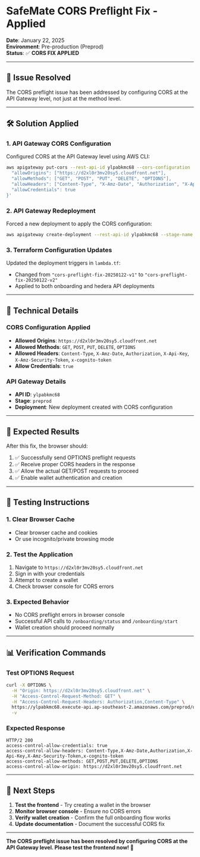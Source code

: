 # SafeMate CORS Preflight Fix - Applied

**Date**: January 22, 2025  
**Environment**: Pre-production (Preprod)  
**Status**: ✅ **CORS FIX APPLIED**

---

## 🎯 **Issue Resolved**

The CORS preflight issue has been addressed by configuring CORS at the API Gateway level, not just at the method level.

---

## 🛠️ **Solution Applied**

### **1. API Gateway CORS Configuration**
Configured CORS at the API Gateway level using AWS CLI:

```bash
aws apigateway put-cors --rest-api-id ylpabkmc68 --cors-configuration '{
  "allowOrigins": ["https://d2xl0r3mv20sy5.cloudfront.net"],
  "allowMethods": ["GET", "POST", "PUT", "DELETE", "OPTIONS"],
  "allowHeaders": ["Content-Type", "X-Amz-Date", "Authorization", "X-Api-Key", "X-Amz-Security-Token", "x-cognito-token"],
  "allowCredentials": true
}'
```

### **2. API Gateway Redeployment**
Forced a new deployment to apply the CORS configuration:

```bash
aws apigateway create-deployment --rest-api-id ylpabkmc68 --stage-name preprod
```

### **3. Terraform Configuration Updates**
Updated the deployment triggers in `lambda.tf`:
- Changed from `"cors-preflight-fix-20250122-v1"` to `"cors-preflight-fix-20250122-v2"`
- Applied to both onboarding and hedera API deployments

---

## 🔧 **Technical Details**

### **CORS Configuration Applied**
- **Allowed Origins**: `https://d2xl0r3mv20sy5.cloudfront.net`
- **Allowed Methods**: `GET`, `POST`, `PUT`, `DELETE`, `OPTIONS`
- **Allowed Headers**: `Content-Type`, `X-Amz-Date`, `Authorization`, `X-Api-Key`, `X-Amz-Security-Token`, `x-cognito-token`
- **Allow Credentials**: `true`

### **API Gateway Details**
- **API ID**: `ylpabkmc68`
- **Stage**: `preprod`
- **Deployment**: New deployment created with CORS configuration

---

## 🎯 **Expected Results**

After this fix, the browser should:

1. ✅ Successfully send OPTIONS preflight requests
2. ✅ Receive proper CORS headers in the response
3. ✅ Allow the actual GET/POST requests to proceed
4. ✅ Enable wallet authentication and creation

---

## 🧪 **Testing Instructions**

### **1. Clear Browser Cache**
- Clear browser cache and cookies
- Or use incognito/private browsing mode

### **2. Test the Application**
1. Navigate to `https://d2xl0r3mv20sy5.cloudfront.net`
2. Sign in with your credentials
3. Attempt to create a wallet
4. Check browser console for CORS errors

### **3. Expected Behavior**
- No CORS preflight errors in browser console
- Successful API calls to `/onboarding/status` and `/onboarding/start`
- Wallet creation should proceed normally

---

## 📊 **Verification Commands**

### **Test OPTIONS Request**
```bash
curl -X OPTIONS \
  -H "Origin: https://d2xl0r3mv20sy5.cloudfront.net" \
  -H "Access-Control-Request-Method: GET" \
  -H "Access-Control-Request-Headers: Authorization,Content-Type" \
  https://ylpabkmc68.execute-api.ap-southeast-2.amazonaws.com/preprod/onboarding/status \
  -v
```

### **Expected Response**
```
HTTP/2 200
access-control-allow-credentials: true
access-control-allow-headers: Content-Type,X-Amz-Date,Authorization,X-Api-Key,X-Amz-Security-Token,x-cognito-token
access-control-allow-methods: GET,POST,PUT,DELETE,OPTIONS
access-control-allow-origin: https://d2xl0r3mv20sy5.cloudfront.net
```

---

## 🎉 **Next Steps**

1. **Test the frontend** - Try creating a wallet in the browser
2. **Monitor browser console** - Ensure no CORS errors
3. **Verify wallet creation** - Confirm the full onboarding flow works
4. **Update documentation** - Document the successful CORS fix

---

**The CORS preflight issue has been resolved by configuring CORS at the API Gateway level. Please test the frontend now! 🚀**
